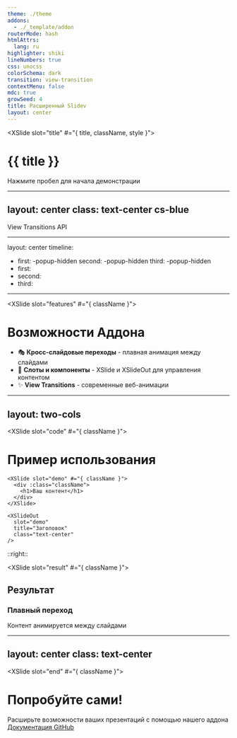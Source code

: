 ```yaml
---
theme: ./theme
addons:
  - ./_template/addon
routerMode: hash
htmlAttrs:
  lang: ru
highlighter: shiki
lineNumbers: true
css: unocss
colorSchema: dark
transition: view-transition
contextMenu: false
mdc: true
growSeed: 4
title: Расширенный Slidev
layout: center
---
```


<XSlide slot="title" #="{ title, className, style }">
  <h1 :class="className" :style="style"> {{ title }} </h1>
</XSlide>

<XSlideOut slot="title" title="Welcome to Slidev+!" class="text-center" />

<div class="pt-12">
  <span @click="$slidev.nav.next" class="px-2 py-1 rounded cursor-pointer" hover="bg-white bg-opacity-10">
    Нажмите пробел для начала демонстрации <carbon:rocket class="inline"/>
  </span>
</div>

---
layout: center
class: text-center cs-blue
---

<XSlideOut slot="title" title="Плавные переходы!" class="text-4xl mb-4" />

<div :class="className">
  <div class="text-2xl c-[--v-color]">View Transitions API</div>
</div>

---
layout: center
timeline:
  - first: -popup-hidden
    second: -popup-hidden
    third: -popup-hidden
  - first:
  - second:
  - third:
---

<XSlide slot="features" #="{ className }">
  <div :class="className">
    <h1 class="mb-8">Возможности Аддона</h1>
    <ul class="text-xl space-y-4">
      <li :class="[t.first, 'fx']">🎭 <b>Кросс-слайдовые переходы</b> - плавная анимация между слайдами</li>
      <li :class="[t.second, 'fx']">🎨 <b>Слоты и компоненты</b> - XSlide и XSlideOut для управления контентом</li>
      <li :class="[t.third, 'fx']">✨ <b>View Transitions</b> - современные веб-анимации</li>
    </ul>
  </div>
</XSlide>

<XSlideOut slot="features" title="Возможности" class="text-center" />

---
layout: two-cols
---

<XSlide slot="code" #="{ className }">
  <div :class="className" class="pr-4">
    <h1 class="mb-4">Пример использования</h1>
    
```vue
<XSlide slot="demo" #="{ className }">
  <div :class="className">
    <h1>Ваш контент</h1>
  </div>
</XSlide>

<XSlideOut 
  slot="demo" 
  title="Заголовок" 
  class="text-center" 
/>
```

  </div>
</XSlide>

::right::

<XSlide slot="result" #="{ className }">
  <div :class="className" class="pl-4">
    <h2 class="mb-4">Результат</h2>
    <div class="border p-4 rounded">
      <h3 class="text-2xl mb-2">Плавный переход</h3>
      <p class="text-gray-400">Контент анимируется между слайдами</p>
    </div>
  </div>
</XSlide>

<XSlideOut slot="code" title="Код" />
<XSlideOut slot="result" title="Результат" />

---
layout: center
class: text-center
---

<XSlide slot="end" #="{ className }">
  <div :class="className">
    <h1 class="mb-8">Попробуйте сами!</h1>
    <div class="text-xl opacity-75">
      Расширьте возможности ваших презентаций с помощью нашего аддона
    </div>
    <div class="mt-8 flex justify-center gap-4">
      <a href="https://sli.dev" target="_blank" class="px-4 py-2 bg-blue-500 rounded hover:bg-blue-600">
        Документация
      </a>
      <a href="https://github.com/slidevjs/themes" target="_blank" class="px-4 py-2 bg-gray-500 rounded hover:bg-gray-600">
        GitHub
      </a>
    </div>
  </div>
</XSlide>

<XSlideOut slot="end" title="Начните сейчас!" />
